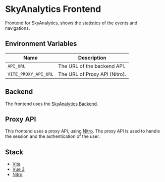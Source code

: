 # SkyAnalytics Frontend
Frontend for SkyAnalytics, shows the statistics of the events and navigations.

## Environment Variables
| Name | Description |
|------|-------------|
| `API_URL` | The URL of the backend API. |
| `VITE_PROXY_API_URL` | The URL of Proxy API (Nitro). |

## Backend
The frontend uses the [SkyAnalytics Backend](/packages/backend/readme.md).

## Proxy API
This frontend uses a proxy API, using [Nitro](https://github.com/unjs/nitro). The proxy API is used to handle the session and the authentication of the user.

## Stack
- [Vite](https://github.com/vitejs/vite)
- [Vue 3](https://github.com/vuejs/core)
- [Nitro](https://github.com/unjs/nitro)